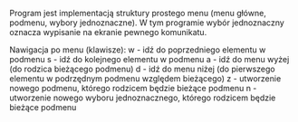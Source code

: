 Program jest implementacją struktury prostego menu (menu główne, podmenu, wybory jednoznaczne). W tym programie wybór jednoznaczny oznacza wypisanie na ekranie pewnego komunikatu.

Nawigacja po menu (klawisze):
w - idź do poprzedniego elementu w podmenu
s - idź do kolejnego elementu w podmenu
a - idź do menu wyżej (do rodzica bieżącego podmenu)
d - idź do menu niżej (do pierwszego elementu w podrzędnym podmenu względem bieżącego)
z - utworzenie nowego podmenu, którego rodzicem będzie bieżące podmenu
n - utworzenie nowego wyboru jednoznacznego, którego rodzicem będzie bieżące podmenu

